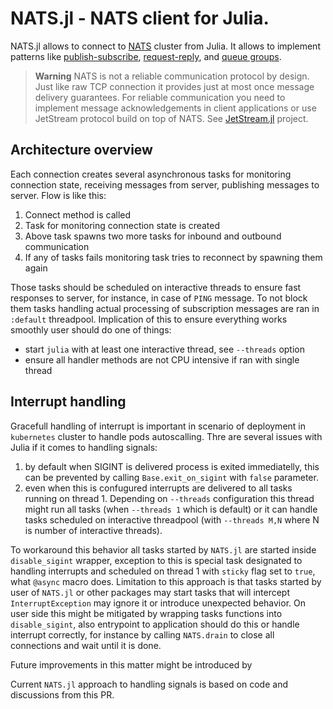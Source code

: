 # NATS.jl - NATS client for Julia.

NATS.jl allows to connect to [NATS](https://nats.io) cluster from Julia.
It allows to implement patterns like [publish-subscribe](https://docs.nats.io/nats-concepts/core-nats/pubsub), [request-reply](https://docs.nats.io/nats-concepts/core-nats/reqreply), and [queue groups](https://docs.nats.io/nats-concepts/core-nats/queue).

> **Warning**
> NATS is not a reliable communication protocol by design. Just like raw TCP connection it provides just at most once message delivery guarantees.
> For reliable communication you need to implement message acknowledgements in client applications or use JetStream protocol build on top of NATS. See [JetStream.jl](https://github.com/jakubwro/JetStream.jl) project.

## Architecture overview

Each connection creates several asynchronous tasks for monitoring connection state, receiving messages from server, publishing messages to server. Flow is like this:
1. Connect method is called
2. Task for monitoring connection state is created
3. Above task spawns two more tasks for inbound and outbound communication
4. If any of tasks fails monitoring task tries to reconnect by spawning them again

Those tasks should be scheduled on interactive threads to ensure fast responses to server, for instance, in case of `PING` message. To not block them tasks handling actual processing of subscription messages are ran in `:default` threadpool. Implication of this to ensure everything works smoothly user should do one of things:
 - start `julia` with at least one interactive thread, see `--threads` option
 - ensure all handler methods are not CPU intensive if ran with single thread

## Interrupt handling

Gracefull handling of interrupt is important in scenario of deployment in `kubernetes` cluster to handle pods autoscalling.
Thre are several issues with Julia if it comes to handling signals:
1. by default when SIGINT is delivered process is exited immediatelly, this can be prevented by calling `Base.exit_on_sigint` with `false` parameter.
2. even when this is confugured interrupts are delivered to all tasks running on thread 1. Depending on `--threads` configuration this thread might run all tasks (when `--threads 1` which is default) or it can handle tasks scheduled on interactive threadpool (with `--threads M,N` where N is number of interactive threads). 

To workaround this behavior all tasks started by `NATS.jl` are started inside `disable_sigint` wrapper, exception to this is special task designated to handling interrupts and scheduled on thread 1 with `sticky` flag set to `true`, what `@async` macro does.
Limitation to this approach is that tasks started by user of `NATS.jl` or other packages may start tasks that will intercept `InterruptException` may ignore it or introduce unexpected behavior. On user side this might be mitigated by wrapping tasks functions into `disable_sigint`, also entrypoint to application should do this or handle interrupt correctly, for instance by calling `NATS.drain` to close all connections and wait until it is done.

Future improvements in this matter might be introduced by [](https://github.com/JuliaLang/julia/pull/49541)

Current `NATS.jl` approach to handling signals is based on code and discussions from this PR. 
